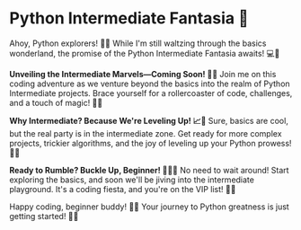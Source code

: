 # Python Intermediate Fantasia 🚀

Ahoy, Python explorers! 🐍✨ While I'm still waltzing through the basics wonderland, the promise of the Python Intermediate Fantasia awaits! 💻🎢

**Unveiling the Intermediate Marvels—Coming Soon! 🌌🎩**
Join me on this coding adventure as we venture beyond the basics into the realm of Python Intermediate projects. Brace yourself for a rollercoaster of code, challenges, and a touch of magic! 🚀🔮

**Why Intermediate? Because We're Leveling Up! 📈🌟**
Sure, basics are cool, but the real party is in the intermediate zone. Get ready for more complex projects, trickier algorithms, and the joy of leveling up your Python prowess! 🚁🚀

**Ready to Rumble? Buckle Up, Beginner! 🌈👩‍💻**
No need to wait around! Start exploring the basics, and soon we'll be jiving into the intermediate playground. It's a coding fiesta, and you're on the VIP list! 🎉💃

Happy coding, beginner buddy! 🌟🚀 Your journey to Python greatness is just getting started! 🐍🌈